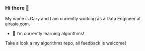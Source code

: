 ### Hi there 👋

My name is Gary and I am currently working as a Data Engineer at airasia.com.

- 🌱 I’m currently learning algorithms!

Take a look a my algorithms repo, all feedback is welcome!
